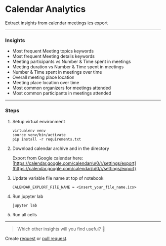 # Calendar Analytics
Extract insights from calendar meetings ics export

---

### Insights

- Most frequent Meeting topics keywords
- Most frequent Meeting details keywords
- Meeting participants vs Number & Time spent in meetings
- Meeting duration vs Number & Time spent in meetings
- Number & Time spent in meetings over time
- Overall meeting place location
- Meeting place location over time
- Most common organizers for meetings attended
- Most common participants in meetings attended

---

### Steps

1. Setup virtual environment
    ```shell script
    virtualenv venv
    source venv/bin/activate
    pip install -r requirements.txt
    ```

2. Download calendar archive and in the directory

    Export from Google calendar here: [https://calendar.google.com/calendar/u/0/r/settings/export](https://calendar.google.com/calendar/u/0/r/settings/export)

3. Update variable file name at top of notebook

    `CALENDAR_EXPLORT_FIlE_NAME = <insert_your_file_name.ics>`

3. Run jupyter lab
    ```shell script
    jupyter lab
    ```

4. Run all cells

---

> Which other insights will you find useful? 🤔

Create [request](https://github.com/SITZ/calendar-analytics/issues/new) or [pull request](https://github.com/SITZ/calendar-analytics/compare). 
